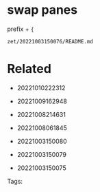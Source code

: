 # swap panes
prefix + `{`

` zet/20221003150076/README.md `

# Related

- 20221010222312

- 20221009162948

- 20221008214631

- 20221008061845

- 20221003150080

- 20221003150079

- 20221003150075


Tags:

    
